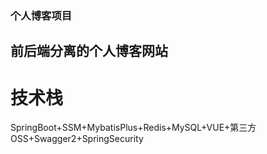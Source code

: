 ### 个人博客项目
## 前后端分离的个人博客网站
# 技术栈
SpringBoot+SSM+MybatisPlus+Redis+MySQL+VUE+第三方OSS+Swagger2+SpringSecurity
